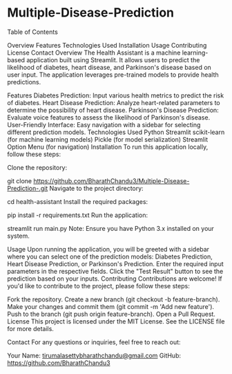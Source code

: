 ﻿# Multiple-Disease-Prediction
Table of Contents

Overview
Features
Technologies Used
Installation
Usage
Contributing
License
Contact
Overview
The Health Assistant is a machine learning-based application built using Streamlit. It allows users to predict the likelihood of diabetes, heart disease, and Parkinson's disease based on user input. The application leverages pre-trained models to provide health predictions.

Features
Diabetes Prediction: Input various health metrics to predict the risk of diabetes.
Heart Disease Prediction: Analyze heart-related parameters to determine the possibility of heart disease.
Parkinson's Disease Prediction: Evaluate voice features to assess the likelihood of Parkinson's disease.
User-Friendly Interface: Easy navigation with a sidebar for selecting different prediction models.
Technologies Used
Python
Streamlit
scikit-learn (for machine learning models)
Pickle (for model serialization)
Streamlit Option Menu (for navigation)
Installation
To run this application locally, follow these steps:

Clone the repository:

git clone https://github.com/BharathChandu3/Multiple-Disease-Prediction-.git
Navigate to the project directory:

cd health-assistant
Install the required packages:

pip install -r requirements.txt
Run the application:

streamlit run main.py
Note: Ensure you have Python 3.x installed on your system.

Usage
Upon running the application, you will be greeted with a sidebar where you can select one of the prediction models: Diabetes Prediction, Heart Disease Prediction, or Parkinson's Prediction.
Enter the required input parameters in the respective fields.
Click the "Test Result" button to see the prediction based on your inputs.
Contributing
Contributions are welcome! If you'd like to contribute to the project, please follow these steps:

Fork the repository.
Create a new branch (git checkout -b feature-branch).
Make your changes and commit them (git commit -m 'Add new feature').
Push to the branch (git push origin feature-branch).
Open a Pull Request.
License
This project is licensed under the MIT License. See the LICENSE file for more details.

Contact
For any questions or inquiries, feel free to reach out:

Your Name: tirumalasettybharathchandu@gmail.com
GitHub: https://github.com/BharathChandu3
